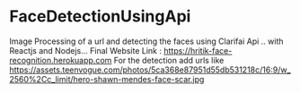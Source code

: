 # FaceDetectionUsingApi
Image Processing of a url and detecting the faces using Clarifai Api .. with Reactjs and Nodejs...
Final Website Link : https://hritik-face-recognition.herokuapp.com
For the detection add urls like https://assets.teenvogue.com/photos/5ca368e87951d55db531218c/16:9/w_2560%2Cc_limit/hero-shawn-mendes-face-scar.jpg
